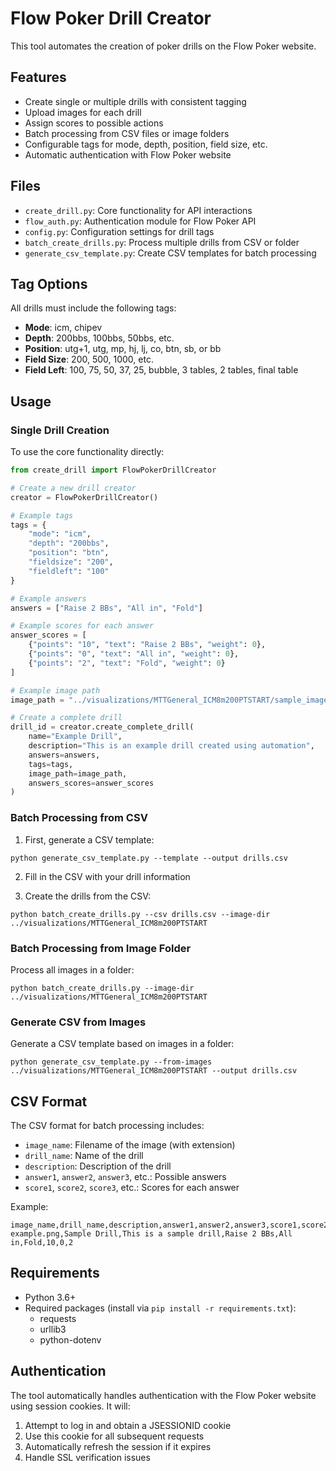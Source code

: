 # Flow Poker Drill Creator

This tool automates the creation of poker drills on the Flow Poker website.

## Features

- Create single or multiple drills with consistent tagging
- Upload images for each drill
- Assign scores to possible actions
- Batch processing from CSV files or image folders
- Configurable tags for mode, depth, position, field size, etc.
- Automatic authentication with Flow Poker website

## Files

- `create_drill.py`: Core functionality for API interactions
- `flow_auth.py`: Authentication module for Flow Poker API
- `config.py`: Configuration settings for drill tags
- `batch_create_drills.py`: Process multiple drills from CSV or folder
- `generate_csv_template.py`: Create CSV templates for batch processing

## Tag Options

All drills must include the following tags:

- **Mode**: icm, chipev
- **Depth**: 200bbs, 100bbs, 50bbs, etc.
- **Position**: utg+1, utg, mp, hj, lj, co, btn, sb, or bb
- **Field Size**: 200, 500, 1000, etc.
- **Field Left**: 100, 75, 50, 37, 25, bubble, 3 tables, 2 tables, final table

## Usage

### Single Drill Creation

To use the core functionality directly:

```python
from create_drill import FlowPokerDrillCreator

# Create a new drill creator
creator = FlowPokerDrillCreator()

# Example tags
tags = {
    "mode": "icm",
    "depth": "200bbs",
    "position": "btn",
    "fieldsize": "200",
    "fieldleft": "100"
}

# Example answers
answers = ["Raise 2 BBs", "All in", "Fold"]

# Example scores for each answer
answer_scores = [
    {"points": "10", "text": "Raise 2 BBs", "weight": 0},
    {"points": "0", "text": "All in", "weight": 0},
    {"points": "2", "text": "Fold", "weight": 0}
]

# Example image path
image_path = "../visualizations/MTTGeneral_ICM8m200PTSTART/sample_image.png"

# Create a complete drill
drill_id = creator.create_complete_drill(
    name="Example Drill",
    description="This is an example drill created using automation",
    answers=answers,
    tags=tags,
    image_path=image_path,
    answers_scores=answer_scores
)
```

### Batch Processing from CSV

1. First, generate a CSV template:

```
python generate_csv_template.py --template --output drills.csv
```

2. Fill in the CSV with your drill information

3. Create the drills from the CSV:

```
python batch_create_drills.py --csv drills.csv --image-dir ../visualizations/MTTGeneral_ICM8m200PTSTART
```

### Batch Processing from Image Folder

Process all images in a folder:

```
python batch_create_drills.py --image-dir ../visualizations/MTTGeneral_ICM8m200PTSTART
```

### Generate CSV from Images

Generate a CSV template based on images in a folder:

```
python generate_csv_template.py --from-images ../visualizations/MTTGeneral_ICM8m200PTSTART --output drills.csv
```

## CSV Format

The CSV format for batch processing includes:

- `image_name`: Filename of the image (with extension)
- `drill_name`: Name of the drill
- `description`: Description of the drill
- `answer1`, `answer2`, `answer3`, etc.: Possible answers
- `score1`, `score2`, `score3`, etc.: Scores for each answer

Example:

```
image_name,drill_name,description,answer1,answer2,answer3,score1,score2,score3
example.png,Sample Drill,This is a sample drill,Raise 2 BBs,All in,Fold,10,0,2
```

## Requirements

- Python 3.6+
- Required packages (install via `pip install -r requirements.txt`):
  - requests
  - urllib3
  - python-dotenv

## Authentication

The tool automatically handles authentication with the Flow Poker website using session cookies. It will:

1. Attempt to log in and obtain a JSESSIONID cookie
2. Use this cookie for all subsequent requests
3. Automatically refresh the session if it expires
4. Handle SSL verification issues
